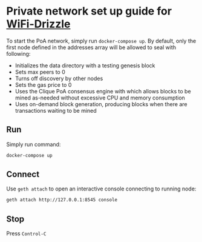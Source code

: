 # Private network set up guide for [WiFi-Drizzle](https://github.com/Airine/WiFi-Drizzle)

To start the PoA network, simply run `docker-compose up`. By default, only the
first node defined in the addresses array will be allowed to seal with following:

- Initializes the data directory with a testing genesis block
- Sets max peers to 0
- Turns off discovery by other nodes
- Sets the gas price to 0
- Uses the Clique PoA consensus engine with which allows blocks to be mined as-needed without excessive CPU and memory consumption
- Uses on-demand block generation, producing blocks when there are transactions waiting to be mined

## Run

Simply run command:
```bash
docker-compose up
```

## Connect

Use `geth attach` to open an interactive console connecting to running node:
```bash
geth attach http://127.0.0.1:8545 console
```

## Stop

Press `Control-C`
